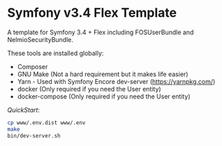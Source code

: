 # Symfony v3.4 Flex Template

A template for Symfony 3.4 + Flex including FOSUserBundle and NelmioSecurityBundle.

These tools are installed globally:
- Composer
- GNU Make (Not a hard requirement but it makes life easier)
- Yarn - Used with Symfony Encore dev-server (https://yarnpkg.com/)
- docker (Only required if you need the User entity)
- docker-compose (Only required if you need the User entity)

*QuickStart*:
```bash
cp www/.env.dist www/.env
make
bin/dev-server.sh
```
